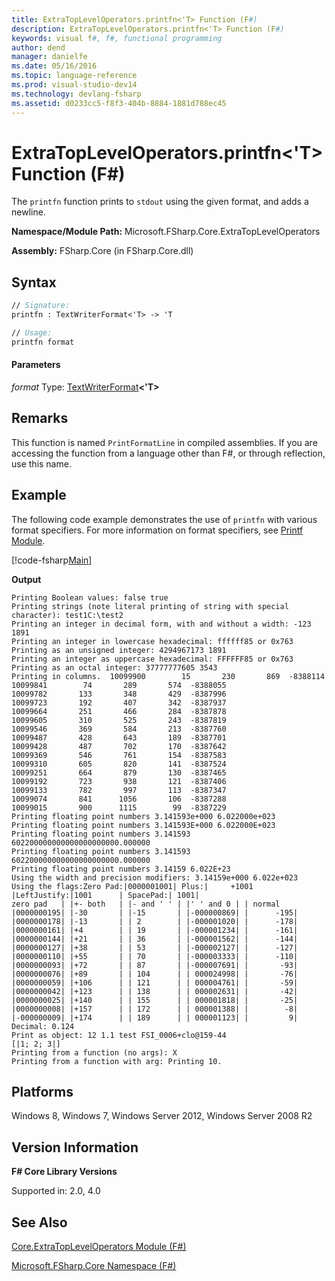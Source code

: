 ```yaml
---
title: ExtraTopLevelOperators.printfn<'T> Function (F#)
description: ExtraTopLevelOperators.printfn<'T> Function (F#)
keywords: visual f#, f#, functional programming
author: dend
manager: danielfe
ms.date: 05/16/2016
ms.topic: language-reference
ms.prod: visual-studio-dev14
ms.technology: devlang-fsharp
ms.assetid: d0233cc5-f8f3-404b-8884-1881d788ec45 
---
```


# ExtraTopLevelOperators.printfn<'T> Function (F#)

The `printfn` function prints to `stdout` using the given format, and adds a newline.

**Namespace/Module Path:** Microsoft.FSharp.Core.ExtraTopLevelOperators

**Assembly:** FSharp.Core (in FSharp.Core.dll)


## Syntax

```fsharp
// Signature:
printfn : TextWriterFormat<'T> -> 'T

// Usage:
printfn format
```

#### Parameters
*format*
Type: [TextWriterFormat](https://msdn.microsoft.com/library/2080c4a5-7bdd-4a01-8e01-10b498af92de)**&lt;'T&gt;**


## Remarks
This function is named `PrintFormatLine` in compiled assemblies. If you are accessing the function from a language other than F#, or through reflection, use this name.

## Example

The following code example demonstrates the use of `printfn` with various format specifiers. For more information on format specifiers, see [Printf Module](https://msdn.microsoft.com/library/ea074733-6b5d-498c-ac88-7e4e0f8ded25).

[!code-fsharp[Main](../../../samples/snippets/fscorelib2/snippet9.fs)]

**Output**

```
Printing Boolean values: false true
Printing strings (note literal printing of string with special character): test1C:\test2
Printing an integer in decimal form, with and without a width: -123       1891
Printing an integer in lowercase hexadecimal: ffffff85 or 0x763
Printing as an unsigned integer: 4294967173 1891
Printing an integer as uppercase hexadecimal: FFFFFF85 or 0x763
Printing as an octal integer: 37777777605 3543
Printing in columns.  10099900        15       230       869  -8388114
10099841        74       289       574  -8388055
10099782       133       348       429  -8387996
10099723       192       407       342  -8387937
10099664       251       466       284  -8387878
10099605       310       525       243  -8387819
10099546       369       584       213  -8387760
10099487       428       643       189  -8387701
10099428       487       702       170  -8387642
10099369       546       761       154  -8387583
10099310       605       820       141  -8387524
10099251       664       879       130  -8387465
10099192       723       938       121  -8387406
10099133       782       997       113  -8387347
10099074       841      1056       106  -8387288
10099015       900      1115        99  -8387229
Printing floating point numbers 3.141593e+000 6.022000e+023
Printing floating point numbers 3.141593E+000 6.022000E+023
Printing floating point numbers 3.141593 602200000000000000000000.000000
Printing floating point numbers 3.141593 602200000000000000000000.000000
Printing floating point numbers 3.14159 6.022E+23
Using the width and precision modifiers: 3.14159e+000 6.022e+023
Using the flags:Zero Pad:|0000001001| Plus:|     +1001 |LeftJustify:|1001      | SpacePad:| 1001|
zero pad   | |+- both   | |- and ' ' | |' ' and 0 | | normal
|0000000195| |-30       | |-15       | |-000000869| |      -195|
|0000000178| |-13       | | 2        | |-000001020| |      -178|
|0000000161| |+4        | | 19       | |-000001234| |      -161|
|0000000144| |+21       | | 36       | |-000001562| |      -144|
|0000000127| |+38       | | 53       | |-000002127| |      -127|
|0000000110| |+55       | | 70       | |-000003333| |      -110|
|0000000093| |+72       | | 87       | |-000007691| |       -93|
|0000000076| |+89       | | 104      | | 000024998| |       -76|
|0000000059| |+106      | | 121      | | 000004761| |       -59|
|0000000042| |+123      | | 138      | | 000002631| |       -42|
|0000000025| |+140      | | 155      | | 000001818| |       -25|
|0000000008| |+157      | | 172      | | 000001388| |        -8|
|-000000009| |+174      | | 189      | | 000001123| |         9|
Decimal: 0.124
Print as object: 12 1.1 test FSI_0006+clo@159-44
[|1; 2; 3|]
Printing from a function (no args): X
Printing from a function with arg: Printing 10.
```

## Platforms
Windows 8, Windows 7, Windows Server 2012, Windows Server 2008 R2


## Version Information
**F# Core Library Versions**

Supported in: 2.0, 4.0

## See Also
[Core.ExtraTopLevelOperators Module &#40;F&#35;&#41;](Core.ExtraTopLevelOperators-Module-%5BFSharp%5D.md)

[Microsoft.FSharp.Core Namespace &#40;F&#35;&#41;](Microsoft.FSharp.Core-Namespace-%5BFSharp%5D.md)